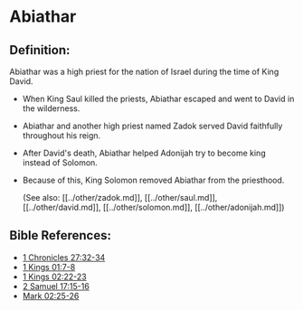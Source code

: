 # Abiathar  #

## Definition: ##

Abiathar was a high priest for the nation of Israel during the time of King David.

* When King Saul killed the priests, Abiathar escaped and went to David in the wilderness.
* Abiathar and another high priest named Zadok served David faithfully throughout his reign.
* After David's death, Abiathar helped Adonijah try to become king instead of Solomon. 
* Because of this, King Solomon removed Abiathar from the priesthood.
  
  (See also: [[../other/zadok.md]], [[../other/saul.md]], [[../other/david.md]], [[../other/solomon.md]], [[../other/adonijah.md]])

## Bible References: ##

* [1 Chronicles 27:32-34](en/tn/1ch/help/27/32)
* [1 Kings 01:7-8](en/tn/1ki/help/01/07)
* [1 Kings 02:22-23](en/tn/1ki/help/02/22)
* [2 Samuel 17:15-16](en/tn/2sa/help/17/15)
* [Mark 02:25-26](en/tn/mrk/help/02/25)